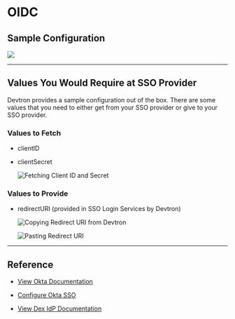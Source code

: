 # OIDC

## Sample Configuration

![](https://devtron-public-asset.s3.us-east-2.amazonaws.com/images/global-configurations/sso-login-service/oidc.jpg)

---

## Values You Would Require at SSO Provider

Devtron provides a sample configuration out of the box. There are some values that you need to either get from your SSO provider or give to your SSO provider.

### Values to Fetch

* clientID

* clientSecret

    ![Fetching Client ID and Secret](https://devtron-public-asset.s3.us-east-2.amazonaws.com/images/global-configurations/sso-login-service/secret/oidc-id-secret.jpg)

### Values to Provide

* redirectURI (provided in SSO Login Services by Devtron)

    ![Copying Redirect URI from Devtron](https://devtron-public-asset.s3.us-east-2.amazonaws.com/images/global-configurations/sso-login-service/redirect/oidc-redurl.jpg)

    ![Pasting Redirect URI](https://devtron-public-asset.s3.us-east-2.amazonaws.com/images/global-configurations/sso-login-service/redirect/oidc-redirect.jpg)

---

## Reference

* [View Okta Documentation](https://developer.okta.com/docs/guides/find-your-app-credentials/main/)

* [Configure Okta SSO](../../okta.md)

* [View Dex IdP Documentation](https://dexidp.io/docs/connectors/oidc/)












